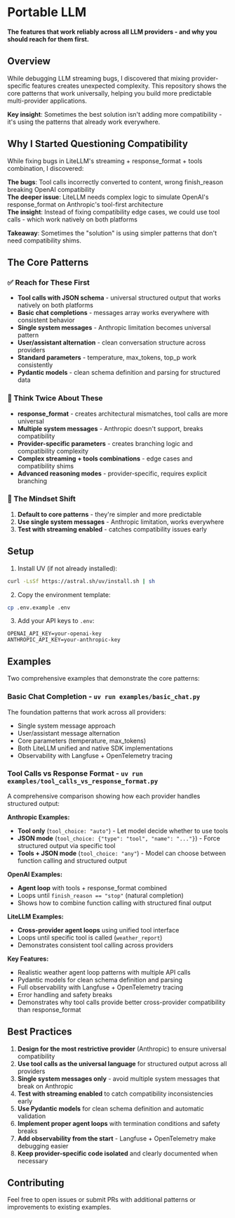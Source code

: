 # Portable LLM

**The features that work reliably across all LLM providers - and why you should reach for them first.**

## Overview

While debugging LLM streaming bugs, I discovered that mixing provider-specific features creates unexpected complexity. This repository shows the core patterns that work universally, helping you build more predictable multi-provider applications.

**Key insight**: Sometimes the best solution isn't adding more compatibility - it's using the patterns that already work everywhere.

## Why I Started Questioning Compatibility

While fixing bugs in LiteLLM's streaming + response_format + tools combination, I discovered:

**The bugs**: Tool calls incorrectly converted to content, wrong finish_reason breaking OpenAI compatibility  
**The deeper issue**: LiteLLM needs complex logic to simulate OpenAI's response_format on Anthropic's tool-first architecture  
**The insight**: Instead of fixing compatibility edge cases, we could use tool calls - which work natively on both platforms  

**Takeaway**: Sometimes the "solution" is using simpler patterns that don't need compatibility shims.

## The Core Patterns

### ✅ Reach for These First
- **Tool calls with JSON schema** - universal structured output that works natively on both platforms
- **Basic chat completions** - messages array works everywhere with consistent behavior
- **Single system messages** - Anthropic limitation becomes universal pattern
- **User/assistant alternation** - clean conversation structure across providers
- **Standard parameters** - temperature, max_tokens, top_p work consistently
- **Pydantic models** - clean schema definition and parsing for structured data

### 🤔 Think Twice About These
- **response_format** - creates architectural mismatches, tool calls are more universal
- **Multiple system messages** - Anthropic doesn't support, breaks compatibility
- **Provider-specific parameters** - creates branching logic and compatibility complexity
- **Complex streaming + tools combinations** - edge cases and compatibility shims
- **Advanced reasoning modes** - provider-specific, requires explicit branching

### 🎯 The Mindset Shift
1. **Default to core patterns** - they're simpler and more predictable
2. **Use single system messages** - Anthropic limitation, works everywhere
3. **Test with streaming enabled** - catches compatibility issues early

## Setup

1. Install UV (if not already installed):
```bash
curl -LsSf https://astral.sh/uv/install.sh | sh
```

2. Copy the environment template:
```bash
cp .env.example .env
```

3. Add your API keys to `.env`:
```
OPENAI_API_KEY=your-openai-key
ANTHROPIC_API_KEY=your-anthropic-key
```

## Examples

Two comprehensive examples that demonstrate the core patterns:

### **Basic Chat Completion** - `uv run examples/basic_chat.py`
The foundation patterns that work across all providers:
- Single system message approach
- User/assistant message alternation  
- Core parameters (temperature, max_tokens)
- Both LiteLLM unified and native SDK implementations
- Observability with Langfuse + OpenTelemetry tracing

### **Tool Calls vs Response Format** - `uv run examples/tool_calls_vs_response_format.py`
A comprehensive comparison showing how each provider handles structured output:

**Anthropic Examples:**
- **Tool only** (`tool_choice: "auto"`) - Let model decide whether to use tools
- **JSON mode** (`tool_choice: {"type": "tool", "name": "..."}`) - Force structured output via specific tool  
- **Tools + JSON mode** (`tool_choice: "any"`) - Model can choose between function calling and structured output

**OpenAI Examples:**
- **Agent loop** with tools + response_format combined
- Loops until `finish_reason == "stop"` (natural completion)
- Shows how to combine function calling with structured final output

**LiteLLM Examples:**
- **Cross-provider agent loops** using unified tool interface
- Loops until specific tool is called (`weather_report`)
- Demonstrates consistent tool calling across providers

**Key Features:**
- Realistic weather agent loop patterns with multiple API calls
- Pydantic models for clean schema definition and parsing
- Full observability with Langfuse + OpenTelemetry tracing
- Error handling and safety breaks
- Demonstrates why tool calls provide better cross-provider compatibility than response_format

## Best Practices

1. **Design for the most restrictive provider** (Anthropic) to ensure universal compatibility
2. **Use tool calls as the universal language** for structured output across all providers
3. **Single system messages only** - avoid multiple system messages that break on Anthropic
4. **Test with streaming enabled** to catch compatibility inconsistencies early
5. **Use Pydantic models** for clean schema definition and automatic validation
6. **Implement proper agent loops** with termination conditions and safety breaks
7. **Add observability from the start** - Langfuse + OpenTelemetry make debugging easier
8. **Keep provider-specific code isolated** and clearly documented when necessary

## Contributing

Feel free to open issues or submit PRs with additional patterns or improvements to existing examples.
